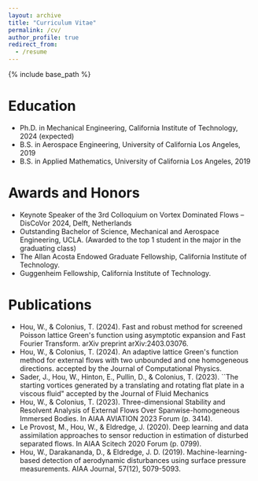 ```yaml
---
layout: archive
title: "Curriculum Vitae"
permalink: /cv/
author_profile: true
redirect_from:
  - /resume
---
```


{% include base_path %}

Education
======
* Ph.D. in Mechanical Engineering, California Institute of Technology, 2024 (expected)
* B.S. in Aerospace Engineering, University of California Los Angeles, 2019
* B.S. in Applied Mathematics, University of California Los Angeles, 2019

Awards and Honors
======
* Keynote Speaker of the 3rd Colloquium on Vortex Dominated Flows – DisCoVor 2024, Delft, Netherlands
* Outstanding Bachelor of Science, Mechanical and Aerospace Engineering, UCLA. (Awarded to the top 1 student in the major in the graduating class)
* The Allan Acosta Endowed Graduate Fellowship, California Institute of Technology.
* Guggenheim Fellowship, California Institute of Technology.

Publications
======
* Hou, W., & Colonius, T. (2024). Fast and robust method for screened Poisson lattice Green's function using asymptotic expansion and Fast Fourier Transform. arXiv preprint arXiv:2403.03076.
* Hou, W., & Colonius, T. (2024). An adaptive lattice Green's function method for external flows with two unbounded and one homogeneous directions. accepted by the Journal of Computational Physics.
* Sader, J., Hou, W., Hinton, E., Pullin, D., & Colonius, T.  (2023). ``The starting vortices generated by a translating and rotating flat plate in a viscous fluid" accepted by the Journal of Fluid Mechanics
* Hou, W., & Colonius, T. (2023). Three-dimensional Stability and Resolvent Analysis of External Flows Over Spanwise-homogeneous Immersed Bodies. In AIAA AVIATION 2023 Forum (p. 3414).
* Le Provost, M., Hou, W., & Eldredge, J. (2020). Deep learning and data assimilation approaches to sensor reduction in estimation of disturbed separated flows. In AIAA Scitech 2020 Forum (p. 0799).
* Hou, W., Darakananda, D., & Eldredge, J. D. (2019). Machine-learning-based detection of aerodynamic disturbances using surface pressure measurements. AIAA Journal, 57(12), 5079-5093.
